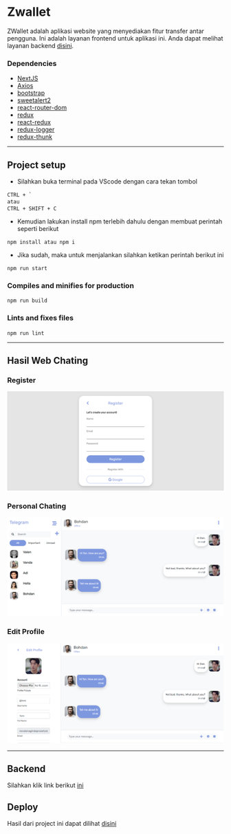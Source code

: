 # Zwallet

ZWallet adalah aplikasi website yang menyediakan fitur transfer antar pengguna. Ini adalah layanan frontend untuk aplikasi ini. Anda dapat melihat layanan backend [disini](https://github.com/nevalenaginda/Backend-Zwallet/tree/week2).


### Dependencies
- [NextJS](https://nextjs.org/)
- [Axios](https://www.npmjs.com/package/axios)
- [bootstrap](https://www.npmjs.com/package/bootstrap)
- [sweetalert2](https://www.npmjs.com/package/sweetalert2)
- [react-router-dom](https://www.npmjs.com/package/react-router-dom)
- [redux](https://www.npmjs.com/package/redux)
- [react-redux](https://www.npmjs.com/package/react-redux)
- [redux-logger](https://www.npmjs.com/package/redux-logger)
- [redux-thunk](https://www.npmjs.com/search?q=redux-thunk)

---

## Project setup

- Silahkan buka terminal pada VScode dengan cara tekan tombol
```
CTRL + ` 
atau
CTRL + SHIFT + C
```

- Kemudian lakukan install npm terlebih dahulu dengan membuat perintah seperti berikut
```
npm install atau npm i
```

- Jika sudah, maka untuk menjalankan silahkan ketikan perintah berikut ini
```
npm run start
```

### Compiles and minifies for production
```
npm run build
```

### Lints and fixes files
```
npm run lint
```
---


## Hasil Web Chating

### Register
![capture1](https://github.com/nevalenaginda/frontend-react-chat/blob/main/Screen%20Shots/screencapture-localhost-3000-register-2021-05-04-10_08_49.png)

### Personal Chating
![Capture3](https://github.com/nevalenaginda/frontend-react-chat/blob/main/Screen%20Shots/screencapture-localhost-3000-chat-2021-05-04-15_54_54.png)

### Edit Profile
![Capture5](https://github.com/nevalenaginda/frontend-react-chat/blob/main/Screen%20Shots/screencapture-localhost-3000-chat-2021-05-04-15_57_04.png)

---

## Backend
Silahkan klik link berikut [ini](https://github.com/nevalenaginda/Backend-Zwallet/tree/week2)

## Deploy
Hasil dari project ini dapat dilihat [disini](http://100.25.29.134:5010/)
